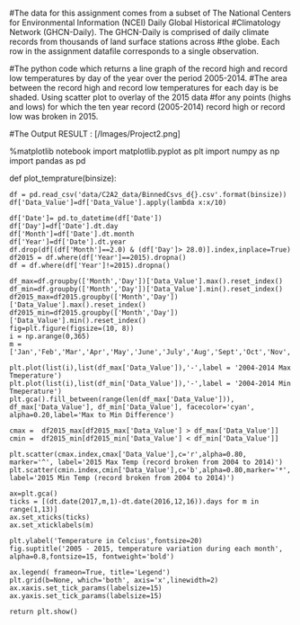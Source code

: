 #The data for this assignment comes from a subset of The National Centers for Environmental Information (NCEI) Daily Global Historical
#Climatology Network (GHCN-Daily). The GHCN-Daily is comprised of daily climate records from thousands of land surface stations across #the globe. Each row in the assignment datafile corresponds to a single observation.

#The python code which returns a line graph of the record high and record low temperatures by day of the year over the period 2005-2014. #The area between the record high and record low temperatures for each day is be shaded. Using scatter plot to overlay of the 2015 data #for any points (highs and lows) for which the ten year record (2005-2014) record high or record low was broken in 2015.

#The Output RESULT :
[/Images/Project2.png]



%matplotlib notebook
import matplotlib.pyplot as plt
import numpy as np
import pandas as pd

def plot_temprature(binsize):

    df = pd.read_csv('data/C2A2_data/BinnedCsvs_d{}.csv'.format(binsize))
    df['Data_Value']=df['Data_Value'].apply(lambda x:x/10)
    
    df['Date']= pd.to_datetime(df['Date'])
    df['Day']=df['Date'].dt.day
    df['Month']=df['Date'].dt.month
    df['Year']=df['Date'].dt.year
    df.drop(df[(df['Month']==2.0) & (df['Day']> 28.0)].index,inplace=True)
    df2015 = df.where(df['Year']==2015).dropna()
    df = df.where(df['Year']!=2015).dropna()

    df_max=df.groupby(['Month','Day'])['Data_Value'].max().reset_index()
    df_min=df.groupby(['Month','Day'])['Data_Value'].min().reset_index()
    df2015_max=df2015.groupby(['Month','Day'])['Data_Value'].max().reset_index()
    df2015_min=df2015.groupby(['Month','Day'])['Data_Value'].min().reset_index()
    fig=plt.figure(figsize=(10, 8))
    i = np.arange(0,365)
    m = ['Jan','Feb','Mar','Apr','May','June','July','Aug','Sept','Oct','Nov','Dec']
    
    plt.plot(list(i),list(df_max['Data_Value']),'-',label = '2004-2014 Max Tmeperature')
    plt.plot(list(i),list(df_min['Data_Value']),'-',label = '2004-2014 Min Tmeperature')
    plt.gca().fill_between(range(len(df_max['Data_Value'])), df_max['Data_Value'], df_min['Data_Value'], facecolor='cyan', alpha=0.20,label='Max to Min Difference')
    
    cmax =  df2015_max[df2015_max['Data_Value'] > df_max['Data_Value']]
    cmin =  df2015_min[df2015_min['Data_Value'] < df_min['Data_Value']]
    
    plt.scatter(cmax.index,cmax['Data_Value'],c='r',alpha=0.80, marker='^', label='2015 Max Temp (record broken from 2004 to 2014)')
    plt.scatter(cmin.index,cmin['Data_Value'],c='b',alpha=0.80,marker='*', label='2015 Min Temp (record broken from 2004 to 2014)')
    
    ax=plt.gca()
    ticks = [(dt.date(2017,m,1)-dt.date(2016,12,16)).days for m in range(1,13)]
    ax.set_xticks(ticks)
    ax.set_xticklabels(m)
    
    plt.ylabel('Temperature in Celcius',fontsize=20)
    fig.suptitle('2005 - 2015, temperature variation during each month', alpha=0.8,fontsize=15, fontweight='bold')
 
    ax.legend( frameon=True, title='Legend')
    plt.grid(b=None, which='both', axis='x',linewidth=2)
    ax.xaxis.set_tick_params(labelsize=15)
    ax.yaxis.set_tick_params(labelsize=15)
    
    return plt.show()




